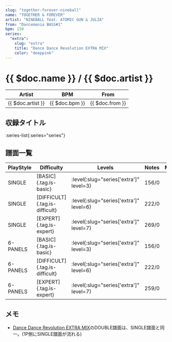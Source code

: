 ```yaml
---
slug: "together-forever-nineball"
name: "TOGETHER & FOREVER"
artist: "NINEBALL feat. ATOMIC GUN & JULIA"
from: "Dancemania BASS#1"
bpm: 150
series:
  "extra":
    slug: "extra"
    title: "Dance Dance Revolution EXTRA MIX"
    color: "deeppink"
---
```


# {{ $doc.name }} / {{ $doc.artist }}

|Artist|BPM|From|
|------|---|----|
|{{ $doc.artist }}|{{ $doc.bpm }}|{{ $doc.from }}|

## 収録タイトル

:series-list{:series="series"}

## 譜面一覧

|PlayStyle|Difficulty|Levels|Notes|Movie|
|---------|----------|------|-----|-----|
|SINGLE|[BASIC]{.tag.is-basic}|:level{:slug="series['extra']" level=3}|156/0||
|SINGLE|[DIFFICULT]{.tag.is-difficult}|:level{:slug="series['extra']" level=6}|222/0||
|SINGLE|[EXPERT]{.tag.is-expert}|:level{:slug="series['extra']" level=7}|269/0||
|6-PANELS|[BASIC]{.tag.is-basic}|:level{:slug="series['extra']" level=3}|156/0||
|6-PANELS|[DIFFICULT]{.tag.is-difficult}|:level{:slug="series['extra']" level=6}|222/0||
|6-PANELS|[EXPERT]{.tag.is-expert}|:level{:slug="series['extra']" level=7}|259/0||

## メモ

- [Dance Dance Revolution EXTRA MIX](/series/extra)のDOUBLE譜面は、SINGLE譜面と同一。(1P側にSINGLE譜面が流れる)
